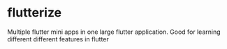 # flutterize
Multiple flutter mini apps in one large flutter application. Good for learning different different features in flutter
